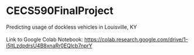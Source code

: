 # CECS590FinalProject
Predicting usage of dockless vehicles in Louisville, KY
<br></br>
Link to Google Colab Notebook: https://colab.research.google.com/drive/1-i5ltLzdpdrsU4B8xnaRr0EQlcb7nprY
